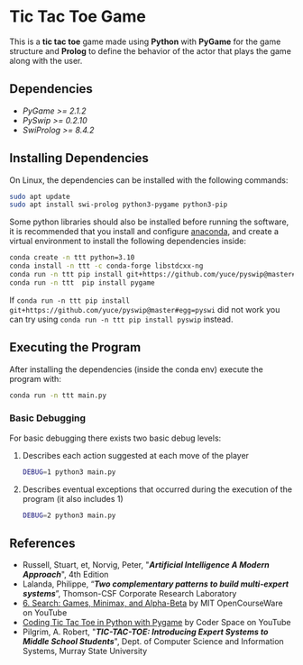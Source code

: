 # Tic Tac Toe Game

This is a **tic tac toe** game made using **Python** with **PyGame** for the game structure and **Prolog** to define the behavior of the actor that plays the game along with the user.

## Dependencies

- *PyGame >= 2.1.2*
- *PySwip >= 0.2.10*
- *SwiProlog >= 8.4.2*

## Installing Dependencies

On Linux, the dependencies can be installed with the following commands:

```sh
sudo apt update
sudo apt install swi-prolog python3-pygame python3-pip
```

Some python libraries should also be installed before running the software, it is recommended that you install and configure [anaconda](https://docs.conda.io/projects/miniconda/en/latest/),
and create a virtual environment to install the following dependencies inside:

```sh
conda create -n ttt python=3.10
conda install -n ttt -c conda-forge libstdcxx-ng
conda run -n ttt pip install git+https://github.com/yuce/pyswip@master#egg=pyswip
conda run -n ttt  pip install pygame
```

If `conda run -n ttt pip install git+https://github.com/yuce/pyswip@master#egg=pyswi` did not work you can try using `conda run -n ttt pip install pyswip` instead.

## Executing the Program

After installing the dependencies (inside the conda env) execute the program with:

```sh
conda run -n ttt main.py
```

### Basic Debugging

For basic debugging there exists two basic debug levels:

1. Describes each action suggested at each move of the player

    ```sh
    DEBUG=1 python3 main.py
    ```

2. Describes eventual exceptions that occurred during the execution of the program (it also includes 1)

    ```sh
    DEBUG=2 python3 main.py
    ```

## References

- Russell, Stuart, et, Norvig, Peter, "***Artificial Intelligence A Modern Approach***", 4th Edition
- Lalanda, Philippe, “***Two complementary patterns to build multi-expert systems***”, Thomson-CSF Corporate Research Laboratory
- [6. Search: Games, Minimax, and Alpha-Beta](https://www.youtube.com/watch?v=STjW3eH0Cik) by MIT OpenCourseWare on YouTube
- [Coding Tic Tac Toe in Python with Pygame](https://www.youtube.com/watch?v=q_Nzuyvf3tw) by Coder Space on YouTube
- Pilgrim, A. Robert, "***TIC-TAC-TOE: Introducing Expert Systems to Middle School Students***", Dept. of Computer Science and Information Systems, Murray State University
